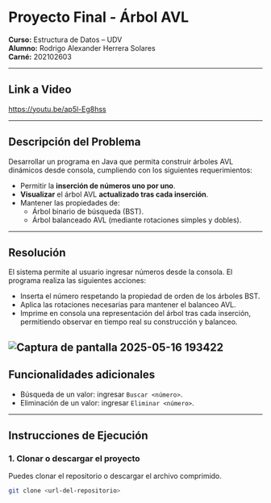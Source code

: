 # Proyecto Final - Árbol AVL  
**Curso:** Estructura de Datos – UDV  
**Alumno:** Rodrigo Alexander Herrera Solares  
**Carné:** 202102603  

---

## Link a Video
https://youtu.be/ap5l-Eg8hss


---

## Descripción del Problema

Desarrollar un programa en Java que permita construir árboles AVL dinámicos desde consola, cumpliendo con los siguientes requerimientos:

- Permitir la **inserción de números uno por uno**.
- **Visualizar** el árbol AVL **actualizado tras cada inserción**.
- Mantener las propiedades de:
  - Árbol binario de búsqueda (BST).
  - Árbol balanceado AVL (mediante rotaciones simples y dobles).

---

## Resolución

El sistema permite al usuario ingresar números desde la consola. El programa realiza las siguientes acciones:

- Inserta el número respetando la propiedad de orden de los árboles BST.
- Aplica las rotaciones necesarias para mantener el balanceo AVL.
- Imprime en consola una representación del árbol tras cada inserción, permitiendo observar en tiempo real su construcción y balanceo.


![Captura de pantalla 2025-05-16 193422](https://github.com/user-attachments/assets/7eb24b84-5a52-431c-9b2a-af8c298451a5)
---

## Funcionalidades adicionales

- Búsqueda de un valor: ingresar `Buscar <número>`.
- Eliminación de un valor: ingresar `Eliminar <número>`.

---

## Instrucciones de Ejecución

### 1. Clonar o descargar el proyecto

Puedes clonar el repositorio o descargar el archivo comprimido.

```bash
git clone <url-del-repositorio>

